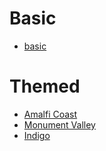 
# Basic

- [basic](/docs/examples/basic/basic)

# Themed

- [Amalfi Coast](/docs/examples/themed/amalfi-coast)
- [Monument Valley](/docs/examples/themed/monument-valley)
- [Indigo](/docs/examples/themed/indigo)
